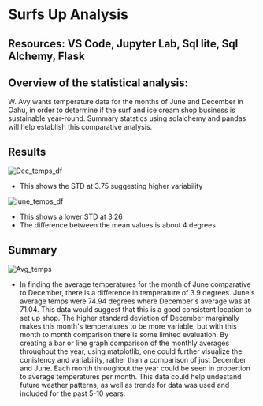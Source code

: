 # Surfs Up Analysis


## Resources: VS Code, Jupyter Lab, Sql lite, Sql Alchemy, Flask

## Overview of the statistical analysis:
W. Avy wants temperature data for the months of June and December in Oahu, in order to determine if the surf and ice cream shop business is sustainable year-round. Summary statstics using sqlalchemy and pandas will help establish this comparative analysis. 


## Results




![Dec_temps_df](https://user-images.githubusercontent.com/90353852/143796343-0006d542-2e14-45e6-9a1d-41292c953367.png)

- This shows the STD at 3.75 suggesting higher variability 


![june_temps_df](https://user-images.githubusercontent.com/90353852/143796350-c58eff92-13db-45ad-b48c-691db20903ec.png)
 
- This shows a lower STD at 3.26
- The difference between the mean values is about 4 degrees

## Summary  
![Avg_temps](https://user-images.githubusercontent.com/90353852/143796327-4b18ccb5-ecbc-4d17-8d09-94118d9a2e72.png)


 - In finding the average temperatures for the month of June comparative to December, there is a difference in temperature of 3.9 degrees. June's average temps were 74.94 degrees where December's average was at 71.04. This data would suggest that this is a good consistent location to set up shop. The higher standard deviation of December marginally makes this month's temperatures to be more variable, but with this month to month comparison there is some limited evaluation. By creating a bar or line graph comparison of the monthly averages throughout the year, using matplotlib, one could further visualize the conistency and variability, rather than a comparison of just December and June. Each month throughout the year could be seen in propertion to average temperatures per month. This data could help undestand future weather patterns, as well as trends for data was used and included for the past 5-10 years. 

